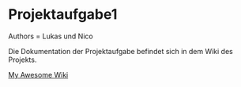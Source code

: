 # Projektaufgabe1

Authors = Lukas und Nico

Die Dokumentation der Projektaufgabe befindet sich in dem Wiki des Projekts.

[My Awesome Wiki](../../wiki)
